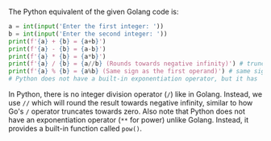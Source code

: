 The Python equivalent of the given Golang code is:

```python
a = int(input('Enter the first integer: '))
b = int(input('Enter the second integer: '))
print(f'{a} + {b} = {a+b}')
print(f'{a} - {b} = {a-b}')
print(f'{a} * {b} = {a*b}')
print(f'{a} / {b} = {a//b} (Rounds towards negative infinity)') # truncates towards 0 in Go, Python rounds towards -infinity
print(f'{a} % {b} = {a%b} (Same sign as the first operand)') # same sign as first operand in Go
# Python does not have a built-in exponentiation operator, but it has `pow` function for computing power
``` 
In Python, there is no integer division operator (`/`) like in Golang. Instead, we use `//` which will round the result towards negative infinity, similar to how Go's `/` operator truncates towards zero.
Also note that Python does not have an exponentiation operator (`**` for power) unlike Golang. Instead, it provides a built-in function called `pow()`.
